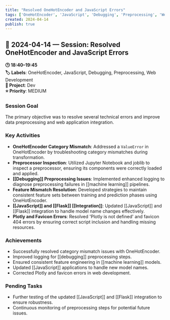 ```yaml
---
title: "Resolved OneHotEncoder and JavaScript Errors"
tags: ['OneHotEncoder', 'JavaScript', 'Debugging', 'Preprocessing', 'Web Development']
created: 2024-04-14
publish: true
---
```


## 📅 2024-04-14 — Session: Resolved OneHotEncoder and JavaScript Errors

**🕒 18:40–19:45**  
**🏷️ Labels**: OneHotEncoder, JavaScript, Debugging, Preprocessing, Web Development  
**📂 Project**: Dev  
**⭐ Priority**: MEDIUM  


### Session Goal
The primary objective was to resolve several technical errors and improve data preprocessing and web application integration.

### Key Activities
- **OneHotEncoder Category Mismatch**: Addressed a `ValueError` in OneHotEncoder by troubleshooting category mismatches during transformation.
- **Preprocessor Inspection**: Utilized Jupyter Notebook and joblib to inspect a preprocessor, ensuring its components were correctly loaded and applied.
- **[[Debugging]] Preprocessing Issues**: Implemented enhanced logging to diagnose preprocessing failures in [[machine learning]] pipelines.
- **Feature Mismatch Resolution**: Developed strategies to maintain consistent feature sets between training and prediction phases using OneHotEncoder.
- **[[JavaScript]] and [[Flask]] [[Integration]]**: Updated [[JavaScript]] and [[Flask]] integration to handle model name changes effectively.
- **Plotly and Favicon Errors**: Resolved 'Plotly is not defined' and favicon 404 errors by ensuring correct script inclusion and handling missing resources.

### Achievements
- Successfully resolved category mismatch issues with OneHotEncoder.
- Improved logging for [[debugging]] preprocessing steps.
- Ensured consistent feature engineering in [[machine learning]] models.
- Updated [[JavaScript]] applications to handle new model names.
- Corrected Plotly and favicon errors in web development.

### Pending Tasks
- Further testing of the updated [[JavaScript]] and [[Flask]] integration to ensure robustness.
- Continuous monitoring of preprocessing steps for potential future issues.
